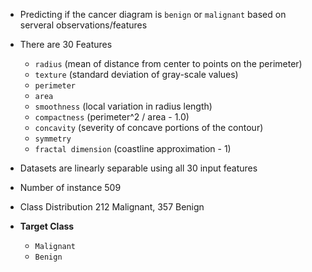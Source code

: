 

* Predicting if the cancer diagram is `benign` or `malignant` based on serveral observations/features
* There are 30 Features
    * `radius` (mean of distance from center to points on the perimeter)
    * `texture` (standard deviation of gray-scale values)
    * `perimeter`
    * `area`
    * `smoothness` (local variation in radius length)
    * `compactness` (perimeter^2 / area - 1.0)
    * `concavity` (severity of concave portions of the contour)
    * `symmetry` 
    * `fractal dimension` (coastline approximation - 1)
    
    
 * Datasets are linearly separable using all 30 input features
 * Number of instance 509
 * Class Distribution 212 Malignant, 357 Benign
 * **Target Class**
     * `Malignant`
     * `Benign`
     
